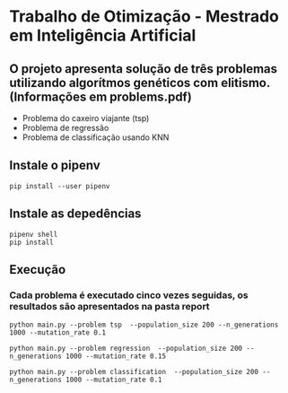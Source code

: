 # Trabalho de Otimização - Mestrado em Inteligência Artificial
## O projeto apresenta solução de três problemas utilizando algorítmos genéticos com elitismo. (Informações em problems.pdf)
* Problema do caxeiro viajante (tsp)
* Problema de regressão
* Problema de classificação usando KNN


## Instale o pipenv
```
pip install --user pipenv
```

## Instale as depedências
```
pipenv shell
pip install
```

## Execução
### Cada problema é executado cinco vezes seguidas, os resultados são apresentados na pasta report

```
python main.py --problem tsp  --population_size 200 --n_generations 1000 --mutation_rate 0.1

python main.py --problem regression  --population_size 200 --n_generations 1000 --mutation_rate 0.15

python main.py --problem classification  --population_size 200 --n_generations 1000 --mutation_rate 0.1
```
